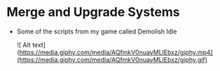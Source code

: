 # Merge and Upgrade Systems

- Some of the scripts from my game called Demolish Idle


  ![ Alt text](https://media.giphy.com/media/AQfmkV0nuayMLlEbxz/giphy.mp4](https://media.giphy.com/media/AQfmkV0nuayMLlEbxz/giphy.gif)

